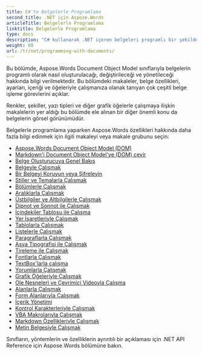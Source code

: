 ```yaml
---
title: C#'te Belgelerle Programlama
second_title: .NET için Aspose.Words
articleTitle: Belgelerle Programlama
linktitle: Belgelerle Programlama
type: docs
description: "C# kullanarak .NET içeren belgeleri programlı bir şekilde oluşturmak, değiştirmek ve yönetmek için Aspose.Words Document Object Model sınıflarını kullanın. Renklerin, şekillerin, yazı tiplerinin ve diğer grafiklerin yönetimi yoluyla belge özellikleri, ayarları ve içeriğinin yanı sıra belge görünümüyle de çalışın."
weight: 60
url: /tr/net/programming-with-documents/
---
```


Bu bölümde, Aspose.Words Document Object Model sınıflarıyla belgelerin programlı olarak nasıl oluşturulacağı, değiştirileceği ve yönetileceği hakkında bilgi verilmektedir. Bu bölümdeki makaleler, belge özellikleri, ayarları, içeriği ve öğeleriyle çalışmanıza olanak tanıyan çok çeşitli belge işleme görevlerini açıklar.

Renkler, şekiller, yazı tipleri ve diğer grafik öğelerle çalışmaya ilişkin makalelerin yer aldığı bu bölümde ele alınan bir diğer önemli konu da belgelerin görsel görünümüdür.

Belgelerle programlama yaparken Aspose.Words özellikleri hakkında daha fazla bilgi edinmek için ilgili makaleyi veya makale grubunu seçin:

- [Aspose.Words Document Object Model (DOM)](/words/tr/net/aspose-words-document-object-model/)
- [Markdown'i Document Object Model'ye (DOM) çevir](/words/tr/net/translate-markdown-to-document-object-model/)
- [Belge Oluşturucuya Genel Bakış](/words/tr/net/document-builder-overview/)
- [Belgeyle Çalışmak](/words/tr/net/working-with-document/)
- [Bir Belgeyi Koruyun veya Şifreleyin](/words/tr/net/protect-or-encrypt-a-document/)
- [Stiller ve Temalarla Çalışmak](/words/tr/net/working-with-styles-and-themes/)
- [Bölümlerle Çalışmak](/words/tr/net/working-with-sections/)
- [Aralıklarla Çalışmak](/words/tr/net/working-with-ranges/)
- [Üstbilgiler ve Altbilgilerle Çalışmak](/words/tr/net/working-with-headers-and-footers/)
- [Dipnot ve Sonnot ile Çalışmak](/words/tr/net/working-with-footnote-and-endnote/)
- [İçindekiler Tablosu ile Çalışma](/words/tr/net/working-with-table-of-contents/)
- [Yer İşaretleriyle Çalışmak](/words/tr/net/working-with-bookmarks/)
- [Tablolarla Çalışmak](/words/tr/net/working-with-tables/)
- [Listelerle Çalışmak](/words/tr/net/working-with-lists/)
- [Paragraflarla Çalışmak](/words/tr/net/working-with-paragraphs/)
- [Asya Tipografisi ile Çalışmak](/words/tr/net/working-with-asian-typography/)
- [Tireleme ile Çalışmak](/words/tr/net/working-with-hyphenation/)
- [Fontlarla Çalışmak](/words/tr/net/working-with-fonts/)
- [TextBox'larla çalışma](/words/tr/net/working-with-textboxes/)
- [Yorumlarla Çalışmak](/words/tr/net/working-with-comments/)
- [Grafik Öğeleriyle Çalışmak](/words/net/working-with-graphic-elements/)
- [Ole Nesneleri ve Çevrimiçi Videoyla Çalışma](/words/net/working-with-ole-objects-and-online-video/)
- [Alanlarla Çalışmak](/words/tr/net/working-with-fields/)
- [Form Alanlarıyla Çalışmak](/words/tr/net/working-with-form-fields/)
- [İçerik Yönetimi](/words/net/contents-management/)
- [Kontrol Karakterleriyle Çalışmak](/words/tr/net/working-with-control-characters/)
- [VBA Makrolarıyla Çalışmak](/words/tr/net/working-with-vba-macros/)
- [Markdown Özellikleriyle Çalışmak](/words/tr/net/working-with-markdown-features/)
- [Metin Belgesiyle Çalışmak](/words/net/working-with-text-document/)

Sınıfların, yöntemlerin ve özelliklerin ayrıntılı bir açıklaması için .NET API Reference için Aspose.Words bölümüne bakın.